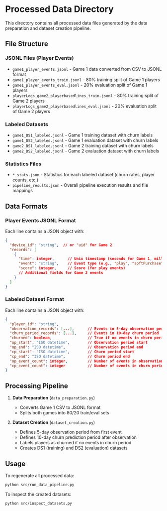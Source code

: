 # Processed Data Directory

This directory contains all processed data files generated by the data preparation and dataset creation pipeline.

## File Structure

### JSONL Files (Player Events)
- `game1_player_events.jsonl` - Game 1 data converted from CSV to JSONL format
- `game1_player_events_train.jsonl` - 80% training split of Game 1 players
- `game1_player_events_eval.jsonl` - 20% evaluation split of Game 1 players
- `playerLogs_game2_playerbasedlines_train.jsonl` - 80% training split of Game 2 players
- `playerLogs_game2_playerbasedlines_eval.jsonl` - 20% evaluation split of Game 2 players

### Labeled Datasets
- `game1_DS1_labeled.jsonl` - Game 1 training dataset with churn labels
- `game1_DS2_labeled.jsonl` - Game 1 evaluation dataset with churn labels
- `game2_DS1_labeled.jsonl` - Game 2 training dataset with churn labels
- `game2_DS2_labeled.jsonl` - Game 2 evaluation dataset with churn labels

### Statistics Files
- `*_stats.json` - Statistics for each labeled dataset (churn rates, player counts, etc.)
- `pipeline_results.json` - Overall pipeline execution results and file mappings

## Data Formats

### Player Events JSONL Format
Each line contains a JSON object with:
```json
{
  "device_id": "string",  // or "uid" for Game 2
  "records": [
    {
      "time": integer,      // Unix timestamp (seconds for Game 1, milliseconds for Game 2)
      "event": "string",    // Event type (e.g., "play", "softPurchase")
      "score": integer,     // Score (for play events)
      // Additional fields for Game 2 events
    }
  ]
}
```

### Labeled Dataset Format
Each line contains a JSON object with:
```json
{
  "player_id": "string",
  "observation_records": [...],      // Events in 5-day observation period
  "churn_period_records": [...],     // Events in 10-day churn period
  "churned": boolean,                // True if no events in churn period
  "op_start": "ISO datetime",        // Observation period start
  "op_end": "ISO datetime",          // Observation period end
  "cp_start": "ISO datetime",        // Churn period start
  "cp_end": "ISO datetime",          // Churn period end
  "op_event_count": integer,         // Number of events in observation period
  "cp_event_count": integer          // Number of events in churn period
}
```

## Processing Pipeline

1. **Data Preparation** (`data_preparation.py`)
   - Converts Game 1 CSV to JSONL format
   - Splits both games into 80/20 train/eval sets

2. **Dataset Creation** (`dataset_creation.py`)
   - Defines 5-day observation period from first event
   - Defines 10-day churn prediction period after observation
   - Labels players as churned if no events in churn period
   - Creates DS1 (training) and DS2 (evaluation) datasets

## Usage

To regenerate all processed data:
```bash
python src/run_data_pipeline.py
```

To inspect the created datasets:
```bash
python src/inspect_datasets.py
``` 